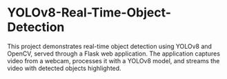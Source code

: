 # YOLOv8-Real-Time-Object-Detection
This project demonstrates real-time object detection using YOLOv8 and OpenCV, served through a Flask web application. The application captures video from a webcam, processes it with a YOLOv8 model, and streams the video with detected objects highlighted.
